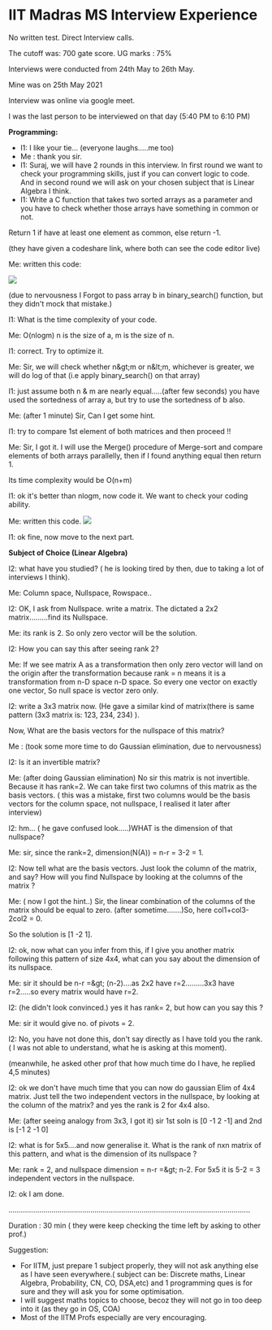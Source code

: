 # **IIT Madras MS Interview Experience**

No written test. Direct Interview calls.

The cutoff was: 700 gate score. UG marks : 75%

Interviews were conducted from 24th May to 26th May.

Mine was on 25th May 2021

Interview was online via google meet.

I was the last person to be interviewed on that day (5:40 PM to 6:10 PM)

**Programming:**

- I1: I like your tie... (everyone laughs…..me too)
- Me : thank you sir.
- I1: Suraj, we will have 2 rounds in this interview. In first round we want to check your programming skills, just if you can convert logic to code. And in second round we will ask on your chosen subject that is Linear Algebra I think.
- I1: Write a C function that takes two sorted arrays as a parameter and you have to check whether those arrays have something in common or not.

Return 1 if have at least one element as common, else return -1.

(they have given a codeshare link, where both can see the code editor live)

Me: written this code:

![](RackMultipart20220328-4-o70w8v_html_78ed6cb7f873462c.png)

(due to nervousness I Forgot to pass array b in binary\_search() function, but they didn&#39;t mock that mistake.)

I1: What is the time complexity of your code.

Me: O(nlogm) n is the size of a, m is the size of n.

I1: correct. Try to optimize it.

Me: Sir, we will check whether n\&gt;m or n\&lt;m, whichever is greater, we will do log of that (i.e apply binary\_search() on that array)

I1: just assume both n &amp; m are nearly equal…..(after few seconds) you have used the sortedness of array a, but try to use the sortedness of b also.

Me: (after 1 minute) Sir, Can I get some hint.

I1: try to compare 1st element of both matrices and then proceed !!

Me: Sir, I got it. I will use the Merge() procedure of Merge-sort and compare elements of both arrays parallelly, then if I found anything equal then return 1.

Its time complexity would be O(n+m)

I1: ok it&#39;s better than nlogm, now code it. We want to check your coding ability.

Me: written this code. ![](RackMultipart20220328-4-o70w8v_html_68cfa45de51db9c3.png)

I1: ok fine, now move to the next part.

**Subject of Choice (Linear Algebra)**

I2: what have you studied? ( he is looking tired by then, due to taking a lot of interviews I think).

Me: Column space, Nullspace, Rowspace..

I2: OK, I ask from Nullspace. write a matrix. The dictated a 2x2 matrix……...find its Nullspace.

Me: its rank is 2. So only zero vector will be the solution.

I2: How you can say this after seeing rank 2?

Me: If we see matrix A as a transformation then only zero vector will land on the origin after the transformation because rank = n means it is a transformation from n-D space n-D space. So every one vector on exactly one vector, So null space is vector zero only.

I2: write a 3x3 matrix now. (He gave a similar kind of matrix(there is same pattern (3x3 matrix is: 123, 234, 234) ).

Now, What are the basis vectors for the nullspace of this matrix?

Me : (took some more time to do Gaussian elimination, due to nervousness)

I2: Is it an invertible matrix?

Me: (after doing Gaussian elimination) No sir this matrix is not invertible. Because it has rank=2. We can take first two columns of this matrix as the basis vectors. ( this was a mistake, first two columns would be the basis vectors for the column space, not nullspace, I realised it later after interview)

I2: hm… ( he gave confused look…..)WHAT is the dimension of that nullspace?

Me: sir, since the rank=2, dimension(N(A)) = n-r = 3-2 = 1.

I2: Now tell what are the basis vectors. Just look the column of the matrix, and say? How will you find Nullspace by looking at the columns of the matrix ?

Me: ( now I got the hint..) Sir, the linear combination of the columns of the matrix should be equal to zero. (after sometime…….)So, here col1+col3-2col2 = 0.

So the solution is [1 -2 1].

I2: ok, now what can you infer from this, if I give you another matrix following this pattern of size 4x4, what can you say about the dimension of its nullspace.

Me: sir it should be n-r =\&gt; (n-2)....as 2x2 have r=2……...3x3 have r=2…..so every matrix would have r=2.

I2: (he didn&#39;t look convinced.) yes it has rank= 2, but how can you say this ?

Me: sir it would give no. of pivots = 2.

I2: No, you have not done this, don&#39;t say directly as I have told you the rank. ( I was not able to understand, what he is asking at this moment).

(meanwhile, he asked other prof that how much time do I have, he replied 4,5 minutes)

I2: ok we don&#39;t have much time that you can now do gaussian Elim of 4x4 matrix. Just tell the two independent vectors in the nullspace, by looking at the column of the matrix? and yes the rank is 2 for 4x4 also.

Me: (after seeing analogy from 3x3, I got it) sir 1st soln is [0 -1 2 -1] and 2nd is [-1 2 -1 0]

I2: what is for 5x5….and now generalise it. What is the rank of nxn matrix of this pattern, and what is the dimension of its nullspace ?

Me: rank = 2, and nullspace dimension = n-r =\&gt; n-2. For 5x5 it is 5-2 = 3 independent vectors in the nullspace.

I2: ok I am done.

……………………………………………………………………………………………………….

Duration : 30 min ( they were keep checking the time left by asking to other prof.)

Suggestion:

- For IITM, just prepare 1 subject properly, they will not ask anything else as I have seen everywhere.( subject can be: Discrete maths, Linear Algebra, Probability, CN, CO, DSA,etc) and 1 programming ques is for sure and they will ask you for some optimisation.
- I will suggest maths topics to choose, becoz they will not go in too deep into it (as they go in OS, COA)
- Most of the IITM Profs especially are very encouraging.